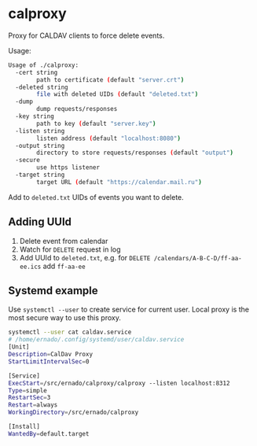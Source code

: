# calproxy

Proxy for CALDAV clients to force delete events.

Usage:
```bash
Usage of ./calproxy:
  -cert string
        path to certificate (default "server.crt")
  -deleted string
        file with deleted UIDs (default "deleted.txt")
  -dump
        dump requests/responses
  -key string
        path to key (default "server.key")
  -listen string
        listen address (default "localhost:8080")
  -output string
        directory to store requests/responses (default "output")
  -secure
        use https listener
  -target string
        target URL (default "https://calendar.mail.ru")
```

Add to `deleted.txt` UIDs of events you want to delete.

## Adding UUId 

1. Delete event from calendar
2. Watch for `DELETE` request in log
3. Add UUId to `deleted.txt`, e.g. for `DELETE /calendars/A-B-C-D/ff-aa-ee.ics` add `ff-aa-ee`

## Systemd example

Use `systemctl --user` to create service for current user.
Local proxy is the most secure way to use this proxy.

```bash
systemctl --user cat caldav.service 
# /home/ernado/.config/systemd/user/caldav.service
[Unit]
Description=CalDav Proxy
StartLimitIntervalSec=0

[Service]
ExecStart=/src/ernado/calproxy/calproxy --listen localhost:8312
Type=simple
RestartSec=3
Restart=always
WorkingDirectory=/src/ernado/calproxy

[Install]
WantedBy=default.target
```